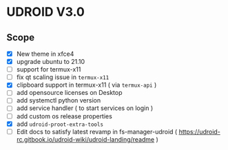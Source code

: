 # UDROID V3.0

## Scope

- [X] New theme in xfce4
- [X] upgrade ubuntu to 21.10
- [ ] support for termux-x11
- [ ] fix qt scaling issue in `termux-x11`
- [X] clipboard support in termux-x11 ( via `termux-api` )
- [ ] add opensource licenses on Desktop
- [ ] add systemctl python version
- [ ] add service handler ( to start services on login )
- [ ] add custom os release properties
- [X] add `udroid-proot-extra-tools`
- [ ] Edit docs to satisfy latest revamp in fs-manager-udroid ( https://udroid-rc.gitbook.io/udroid-wiki/udroid-landing/readme )
